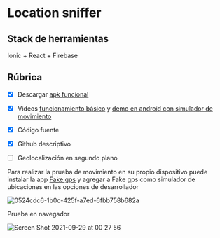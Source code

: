 # Location sniffer

## Stack de herramientas

Ionic + React + Firebase

## Rúbrica

- [x] Descargar [apk funcional](https://drive.google.com/file/d/1Xzk6GTEOmEhxkNexSO4GCguEjuAWodC8/view?usp=sharing)

- [x] Videos [funcionamiento básico](https://youtu.be/LwpjM5aomQ0) y [demo en android con simulador de movimiento](https://youtu.be/WELvom5P7XU)

- [x] Código fuente 
- [x] Github descriptivo 
- [ ] Geolocalización en segundo plano


Para realizar la prueba de movimiento en su propio dispositivo puede instalar la app [Fake gps](https://play.google.com/store/apps/details?id=com.lexa.fakegps&hl=es_EC&gl=US) y agregar a Fake gps como simulador de ubicaciones en las opciones de desarrollador


![0524cdc6-1b0c-425f-a7ed-6fbb758b682a](https://user-images.githubusercontent.com/52419137/135215954-990078ea-ac13-4939-ae90-2a23484ae746.jpg)

Prueba en navegador

![Screen Shot 2021-09-29 at 00 27 56](https://user-images.githubusercontent.com/52419137/135214794-65b12610-30d1-4212-aaa7-05eaac8596b0.png)
